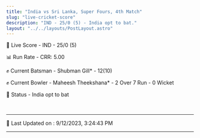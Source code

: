 ```yaml
---
title: "India vs Sri Lanka, Super Fours, 4th Match"
slug: "live-cricket-score"
description: "IND - 25/0 (5) - India opt to bat."
layout: "../../layouts/PostLayout.astro"
---
```


🔴 Live Score - IND - 25/0 (5)  

📊 Run Rate - CRR: 5.00  

✊ Current Batsman - Shubman Gill* - 12(10)  

✊ Current Bowler - Maheesh Theekshana* - 2 Over 7 Run - 0 Wicket  

📑 Status - India opt to bat

<br />

***

📝 Last Updated on : 9/12/2023, 3:24:43 PM

***

